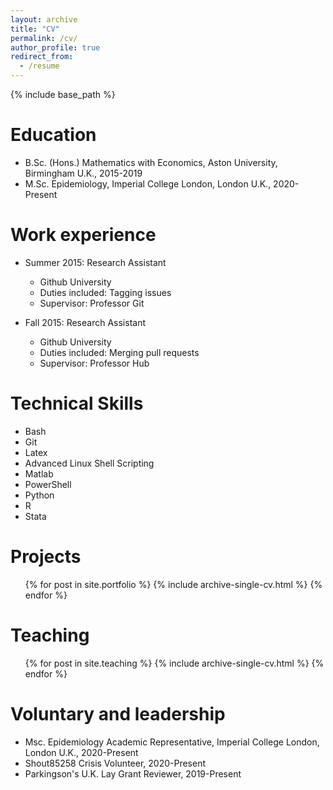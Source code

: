 ```yaml
---
layout: archive
title: "CV"
permalink: /cv/
author_profile: true
redirect_from:
  - /resume
---
```


{% include base_path %}

Education
======
* B.Sc. (Hons.) Mathematics with Economics, Aston University, Birmingham U.K., 2015-2019
* M.Sc. Epidemiology, Imperial College London, London U.K., 2020-Present

Work experience
======
* Summer 2015: Research Assistant
  * Github University
  * Duties included: Tagging issues
  * Supervisor: Professor Git

* Fall 2015: Research Assistant
  * Github University
  * Duties included: Merging pull requests
  * Supervisor: Professor Hub
  
Technical Skills
======
* Bash
* Git
* Latex
* Advanced Linux Shell Scripting
* Matlab
* PowerShell
* Python
* R
* Stata

Projects
======
  <ul>{% for post in site.portfolio %}
    {% include archive-single-cv.html %}
  {% endfor %}</ul>
  
Teaching
======
  <ul>{% for post in site.teaching %}
    {% include archive-single-cv.html %}
  {% endfor %}</ul>
  
Voluntary and leadership
======
* Msc. Epidemiology Academic Representative, Imperial College London, London U.K., 2020-Present
* Shout85258 Crisis Volunteer, 2020-Present
* Parkingson's U.K. Lay Grant Reviewer, 2019-Present

